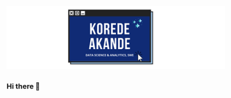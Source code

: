 <h1 align="center">
  <img src="https://raw.githubusercontent.com/KoredeAkande/KoredeAkande/master/name_tag_header.svg" alt="KoredeAkande" />
</h1>


### Hi there 👋

<!--
**KoredeAkande/KoredeAkande** is a ✨ _special_ ✨ repository because its `README.md` (this file) appears on your GitHub profile.

Here are some ideas to get you started:

- 🔭 I’m currently working on ...
- 🌱 I’m currently learning ...
- 👯 I’m looking to collaborate on ...
- 🤔 I’m looking for help with ...
- 💬 Ask me about ...
- 📫 How to reach me: ...
- 😄 Pronouns: ...
- ⚡ Fun fact: ...
-->
